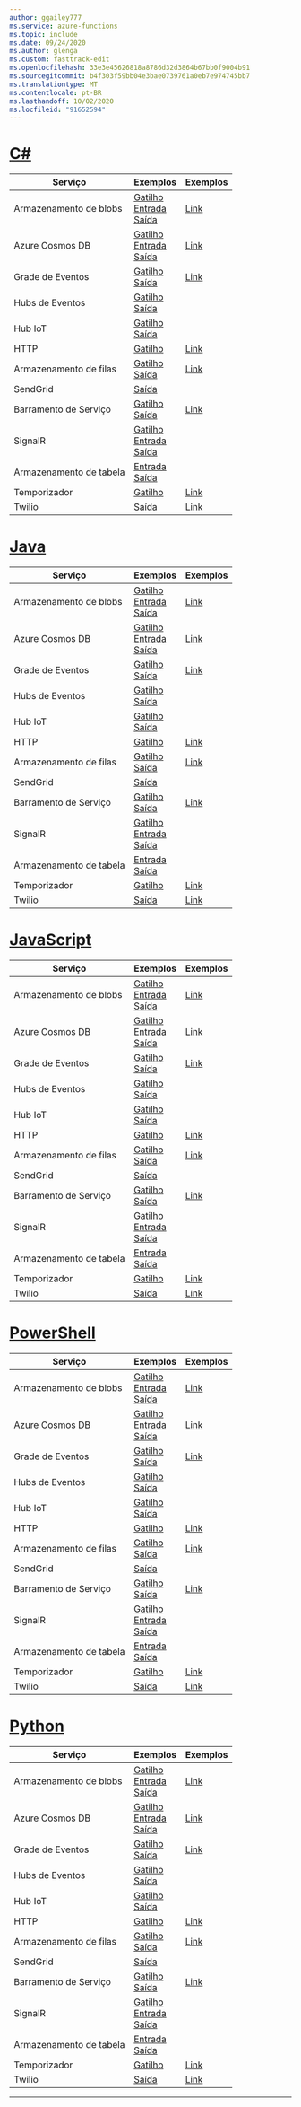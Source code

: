 ```yaml
---
author: ggailey777
ms.service: azure-functions
ms.topic: include
ms.date: 09/24/2020
ms.author: glenga
ms.custom: fasttrack-edit
ms.openlocfilehash: 33e3e45626818a8786d32d3864b67bb0f9004b91
ms.sourcegitcommit: b4f303f59bb04e3bae0739761a0eb7e974745bb7
ms.translationtype: MT
ms.contentlocale: pt-BR
ms.lasthandoff: 10/02/2020
ms.locfileid: "91652594"
---
```

# <a name="c"></a>[C#](#tab/csharp)

| Serviço | Exemplos | Exemplos |
| ---- | ----- | ------ | 
| Armazenamento de blobs | [Gatilho](../articles/azure-functions/functions-bindings-storage-blob-trigger.md?tabs=csharp#example)<br/>[Entrada](../articles/azure-functions/functions-bindings-storage-blob-input.md?tabs=csharp#example)<br/>[Saída](../articles/azure-functions/functions-bindings-storage-blob-output.md?tabs=csharp#example) | [Link](https://www.serverlesslibrary.net/?technology=Blob%20Storage&language=C%23) |
| Azure Cosmos DB |[Gatilho](../articles/azure-functions/functions-bindings-cosmosdb-v2-trigger.md?tabs=csharp#example)<br/>[Entrada](../articles/azure-functions/functions-bindings-cosmosdb-v2-input.md?tabs=csharp#example)<br/>[Saída](../articles/azure-functions/functions-bindings-cosmosdb-v2-output.md?tabs=csharp#example) | [Link](https://www.serverlesslibrary.net/?technology=Cosmos%2CCosmos%20DB&language=C%23) |
| Grade de Eventos |[Gatilho](../articles/azure-functions/functions-bindings-event-grid-trigger.md?tabs=csharp#example)<br/>[Saída](../articles/azure-functions/functions-bindings-event-grid-output.md?tabs=csharp#example) | [Link](https://www.serverlesslibrary.net/?technology=Event%20Grid&language=C%23) |
| Hubs de Eventos |[Gatilho](../articles/azure-functions/functions-bindings-event-hubs-trigger.md?tabs=csharp#example)<br/>[Saída](../articles/azure-functions/functions-bindings-event-hubs-output.md?tabs=csharp#example) | |
| Hub IoT |[Gatilho](../articles/azure-functions/functions-bindings-event-iot-trigger.md?tabs=csharp#example)<br/>[Saída](../articles/azure-functions/functions-bindings-event-iot-output.md?tabs=csharp#example) | |
| HTTP |[Gatilho](../articles/azure-functions/functions-bindings-http-webhook-trigger.md?tabs=csharp#example) | [Link](https://www.serverlesslibrary.net/?language=C%23&filtertext=http) |
| Armazenamento de filas | [Gatilho](../articles/azure-functions/functions-bindings-storage-queue-trigger.md?tabs=csharp#example)<br/>[Saída](../articles/azure-functions/functions-bindings-storage-queue-output.md?tabs=csharp#example) | [Link](https://www.serverlesslibrary.net/?technology=Storage%20Queue&language=C%23) |
| SendGrid | [Saída](../articles/azure-functions/functions-bindings-sendgrid.md?tabs=csharp#example) | |
| Barramento de Serviço |[Gatilho](../articles/azure-functions/functions-bindings-service-bus-trigger.md?tabs=csharp#example)<br/>[Saída](../articles/azure-functions/functions-bindings-service-bus-output.md?tabs=csharp#example) | [Link](https://www.serverlesslibrary.net/?technology=Service%20Bus%20Queue&language=C%23) |
| SignalR| [Gatilho](../articles/azure-functions/functions-bindings-signalr-service-trigger.md?tabs=csharp#example)<br/>[Entrada](../articles/azure-functions/functions-bindings-signalr-service-input.md?tabs=csharp#example)<br/>[Saída](../articles/azure-functions/functions-bindings-signalr-service-output.md?tabs=csharp) | |
| Armazenamento de tabela| [Entrada](../articles/azure-functions/functions-bindings-storage-table.md?tabs=csharp#input)<br/>[Saída](../articles/azure-functions/functions-bindings-storage-table.md?tabs=csharp#output) | |
| Temporizador | [Gatilho](../articles/azure-functions/functions-bindings-timer.md?tabs=csharp#example) | [Link](https://www.serverlesslibrary.net/?language=C%23&filtertext=timer) |
| Twilio | [Saída](../articles/azure-functions/functions-bindings-twilio.md?tabs=csharp#example---functions-2x-and-higher) | [Link](https://www.serverlesslibrary.net/?language=C%23&filtertext=twilio) |

# <a name="java"></a>[Java](#tab/java)

| Serviço | Exemplos | Exemplos |
| ---- | ----- | ------ | 
| Armazenamento de blobs | [Gatilho](../articles/azure-functions/functions-bindings-storage-blob-trigger.md?tabs=java#example)<br/>[Entrada](../articles/azure-functions/functions-bindings-storage-blob-input.md?tabs=java#example)<br/>[Saída](../articles/azure-functions/functions-bindings-storage-blob-output.md?tabs=java#example) | [Link](https://www.serverlesslibrary.net/?technology=Blob%20Storage&language=Java) |
| Azure Cosmos DB |[Gatilho](../articles/azure-functions/functions-bindings-cosmosdb-v2-trigger.md?tabs=java#example)<br/>[Entrada](../articles/azure-functions/functions-bindings-cosmosdb-v2-input.md?tabs=java#example)<br/>[Saída](../articles/azure-functions/functions-bindings-cosmosdb-v2-output.md?tabs=java#example) | [Link](https://www.serverlesslibrary.net/?technology=Cosmos%2CCosmos%20DB&language=Java) |
| Grade de Eventos |[Gatilho](../articles/azure-functions/functions-bindings-event-grid-trigger.md?tabs=java#example)<br/>[Saída](../articles/azure-functions/functions-bindings-event-grid-output.md?tabs=java#example) | [Link](https://www.serverlesslibrary.net/?technology=Event%20Grid&language=Java) |
| Hubs de Eventos |[Gatilho](../articles/azure-functions/functions-bindings-event-hubs-trigger.md?tabs=java#example)<br/>[Saída](../articles/azure-functions/functions-bindings-event-hubs-output.md?tabs=java#example) | |
| Hub IoT |[Gatilho](../articles/azure-functions/functions-bindings-event-iot-trigger.md?tabs=java#example)<br/>[Saída](../articles/azure-functions/functions-bindings-event-iot-output.md?tabs=java#example) | |
| HTTP |[Gatilho](../articles/azure-functions/functions-bindings-http-webhook-trigger.md?tabs=java#example) | [Link](https://www.serverlesslibrary.net/?language=Java&filtertext=http) |
| Armazenamento de filas | [Gatilho](../articles/azure-functions/functions-bindings-storage-queue-trigger.md?tabs=java#example)<br/>[Saída](../articles/azure-functions/functions-bindings-storage-queue-output.md?tabs=java#example) | [Link](https://www.serverlesslibrary.net/?technology=Storage%20Queue&language=Java) |
| SendGrid | [Saída](../articles/azure-functions/functions-bindings-sendgrid.md?tabs=java#example) | |
| Barramento de Serviço |[Gatilho](../articles/azure-functions/functions-bindings-service-bus-trigger.md?tabs=java#example)<br/>[Saída](../articles/azure-functions/functions-bindings-service-bus-output.md?tabs=java#example) | [Link](https://www.serverlesslibrary.net/?technology=Service%20Bus%20Queue&language=Java) |
| SignalR| [Gatilho](../articles/azure-functions/functions-bindings-signalr-service-trigger.md?tabs=java#example)<br/>[Entrada](../articles/azure-functions/functions-bindings-signalr-service-input.md?tabs=java#example)<br/>[Saída](../articles/azure-functions/functions-bindings-signalr-service-output.md?tabs=java) | |
| Armazenamento de tabela| [Entrada](../articles/azure-functions/functions-bindings-storage-table.md?tabs=java#input)<br/>[Saída](../articles/azure-functions/functions-bindings-storage-table.md?tabs=java#output) | |
| Temporizador | [Gatilho](../articles/azure-functions/functions-bindings-timer.md?tabs=java#example) | [Link](https://www.serverlesslibrary.net/?language=Java&filtertext=timer) |
| Twilio | [Saída](../articles/azure-functions/functions-bindings-twilio.md?tabs=java#example---functions-2x-and-higher) | [Link](https://www.serverlesslibrary.net/?language=Java&filtertext=twilio) |

# <a name="javascript"></a>[JavaScript](#tab/javascript)

| Serviço | Exemplos | Exemplos |
| ---- | ----- | ------ | 
| Armazenamento de blobs | [Gatilho](../articles/azure-functions/functions-bindings-storage-blob-trigger.md?tabs=javascript#example)<br/>[Entrada](../articles/azure-functions/functions-bindings-storage-blob-input.md?tabs=javascript#example)<br/>[Saída](../articles/azure-functions/functions-bindings-storage-blob-output.md?tabs=javascript#example) | [Link](https://www.serverlesslibrary.net/?technology=Blob%20Storage&language=JavaScript) |
| Azure Cosmos DB |[Gatilho](../articles/azure-functions/functions-bindings-cosmosdb-v2-trigger.md?tabs=javascript#example)<br/>[Entrada](../articles/azure-functions/functions-bindings-cosmosdb-v2-input.md?tabs=javascript#example)<br/>[Saída](../articles/azure-functions/functions-bindings-cosmosdb-v2-output.md?tabs=javascript#example) | [Link](https://www.serverlesslibrary.net/?technology=Cosmos%2CCosmos%20DB&language=JavaScript) |
| Grade de Eventos |[Gatilho](../articles/azure-functions/functions-bindings-event-grid-trigger.md?tabs=javascript#example)<br/>[Saída](../articles/azure-functions/functions-bindings-event-grid-output.md?tabs=javascript#example) | [Link](https://www.serverlesslibrary.net/?technology=Event%20Grid&language=JavaScript) |
| Hubs de Eventos |[Gatilho](../articles/azure-functions/functions-bindings-event-hubs-trigger.md?tabs=javascript#example)<br/>[Saída](../articles/azure-functions/functions-bindings-event-hubs-output.md?tabs=javascript#example) | |
| Hub IoT |[Gatilho](../articles/azure-functions/functions-bindings-event-iot-trigger.md?tabs=javascript#example)<br/>[Saída](../articles/azure-functions/functions-bindings-event-iot-output.md?tabs=javascript#example) | |
| HTTP |[Gatilho](../articles/azure-functions/functions-bindings-http-webhook-trigger.md?tabs=javascript#example) | [Link](https://www.serverlesslibrary.net/?language=JavaScript&filtertext=http) |
| Armazenamento de filas | [Gatilho](../articles/azure-functions/functions-bindings-storage-queue-trigger.md?tabs=javascript#example)<br/>[Saída](../articles/azure-functions/functions-bindings-storage-queue-output.md?tabs=javascript#example) | [Link](https://www.serverlesslibrary.net/?technology=Storage%20Queue&language=JavaScript) |
| SendGrid | [Saída](../articles/azure-functions/functions-bindings-sendgrid.md?tabs=javascript#example) | |
| Barramento de Serviço |[Gatilho](../articles/azure-functions/functions-bindings-service-bus-trigger.md?tabs=javascript#example)<br/>[Saída](../articles/azure-functions/functions-bindings-service-bus-output.md?tabs=javascript#example) | [Link](https://www.serverlesslibrary.net/?technology=Service%20Bus%20Queue&language=JavaScript) |
| SignalR| [Gatilho](../articles/azure-functions/functions-bindings-signalr-service-trigger.md?tabs=javascript#example)<br/>[Entrada](../articles/azure-functions/functions-bindings-signalr-service-input.md?tabs=javascript#example)<br/>[Saída](../articles/azure-functions/functions-bindings-signalr-service-output.md?tabs=javascript) | |
| Armazenamento de tabela| [Entrada](../articles/azure-functions/functions-bindings-storage-table.md?tabs=javascript#input)<br/>[Saída](../articles/azure-functions/functions-bindings-storage-table.md?tabs=javascript#output) | |
| Temporizador | [Gatilho](../articles/azure-functions/functions-bindings-timer.md?tabs=javascript#example) | [Link](https://www.serverlesslibrary.net/?language=JavaScript&filtertext=timer) |
| Twilio | [Saída](../articles/azure-functions/functions-bindings-twilio.md?tabs=javascript#example---functions-2x-and-higher) | [Link](https://www.serverlesslibrary.net/?language=JavaScript&filtertext=twilio) |

# <a name="powershell"></a>[PowerShell](#tab/powershell)

| Serviço | Exemplos | Exemplos |
| ---- | ----- | ------ | 
| Armazenamento de blobs | [Gatilho](../articles/azure-functions/functions-bindings-storage-blob-trigger.md?tabs=powershell#example)<br/>[Entrada](../articles/azure-functions/functions-bindings-storage-blob-input.md?tabs=powershell#example)<br/>[Saída](../articles/azure-functions/functions-bindings-storage-blob-output.md?tabs=powershell#example) | [Link](https://www.serverlesslibrary.net/?technology=Blob%20Storage&language=PowerShell) |
| Azure Cosmos DB |[Gatilho](../articles/azure-functions/functions-bindings-cosmosdb-v2-trigger.md?tabs=powershell#example)<br/>[Entrada](../articles/azure-functions/functions-bindings-cosmosdb-v2-input.md?tabs=powershell#example)<br/>[Saída](../articles/azure-functions/functions-bindings-cosmosdb-v2-output.md?tabs=powershell#example) | [Link](https://www.serverlesslibrary.net/?technology=Cosmos%2CCosmos%20DB&language=PowerShell) |
| Grade de Eventos |[Gatilho](../articles/azure-functions/functions-bindings-event-grid-trigger.md?tabs=powershell#example)<br/>[Saída](../articles/azure-functions/functions-bindings-event-grid-output.md?tabs=powershell#example) | [Link](https://www.serverlesslibrary.net/?technology=Event%20Grid&language=PowerShell) |
| Hubs de Eventos |[Gatilho](../articles/azure-functions/functions-bindings-event-hubs-trigger.md?tabs=powershell#example)<br/>[Saída](../articles/azure-functions/functions-bindings-event-hubs-output.md?tabs=powershell#example) | |
| Hub IoT |[Gatilho](../articles/azure-functions/functions-bindings-event-iot-trigger.md?tabs=powershell#example)<br/>[Saída](../articles/azure-functions/functions-bindings-event-iot-output.md?tabs=powershell#example) | |
| HTTP |[Gatilho](../articles/azure-functions/functions-bindings-http-webhook-trigger.md?tabs=powershell#example) | [Link](https://www.serverlesslibrary.net/?language=PowerShell&filtertext=http) |
| Armazenamento de filas | [Gatilho](../articles/azure-functions/functions-bindings-storage-queue-trigger.md?tabs=powershell#example)<br/>[Saída](../articles/azure-functions/functions-bindings-storage-queue-output.md?tabs=powershell#example) | [Link](https://www.serverlesslibrary.net/?technology=Storage%20Queue&language=PowerShell) |
| SendGrid | [Saída](../articles/azure-functions/functions-bindings-sendgrid.md?tabs=powershell#example) | |
| Barramento de Serviço |[Gatilho](../articles/azure-functions/functions-bindings-service-bus-trigger.md?tabs=powershell#example)<br/>[Saída](../articles/azure-functions/functions-bindings-service-bus-output.md?tabs=powershell#example) | [Link](https://www.serverlesslibrary.net/?technology=Service%20Bus%20Queue&language=PowerShell) |
| SignalR| [Gatilho](../articles/azure-functions/functions-bindings-signalr-service-trigger.md?tabs=powershell#example)<br/>[Entrada](../articles/azure-functions/functions-bindings-signalr-service-input.md?tabs=powershell#example)<br/>[Saída](../articles/azure-functions/functions-bindings-signalr-service-output.md?tabs=powershell) | |
| Armazenamento de tabela| [Entrada](../articles/azure-functions/functions-bindings-storage-table.md?tabs=powershell#input)<br/>[Saída](../articles/azure-functions/functions-bindings-storage-table.md?tabs=powershell#output) | |
| Temporizador | [Gatilho](../articles/azure-functions/functions-bindings-timer.md?tabs=powershell#example) | [Link](https://www.serverlesslibrary.net/?language=PowerShell&filtertext=timer) |
| Twilio | [Saída](../articles/azure-functions/functions-bindings-twilio.md?tabs=powershell#example---functions-2x-and-higher) | [Link](https://www.serverlesslibrary.net/?language=PowerShell&filtertext=twilio) |

# <a name="python"></a>[Python](#tab/python)

| Serviço | Exemplos | Exemplos |
| ---- | ----- | ------ | 
| Armazenamento de blobs | [Gatilho](../articles/azure-functions/functions-bindings-storage-blob-trigger.md?tabs=python#example)<br/>[Entrada](../articles/azure-functions/functions-bindings-storage-blob-input.md?tabs=python#example)<br/>[Saída](../articles/azure-functions/functions-bindings-storage-blob-output.md?tabs=python#example) | [Link](https://www.serverlesslibrary.net/?technology=Blob%20Storage&language=Python) |
| Azure Cosmos DB |[Gatilho](../articles/azure-functions/functions-bindings-cosmosdb-v2-trigger.md?tabs=python#example)<br/>[Entrada](../articles/azure-functions/functions-bindings-cosmosdb-v2-input.md?tabs=python#example)<br/>[Saída](../articles/azure-functions/functions-bindings-cosmosdb-v2-output.md?tabs=python#example) | [Link](https://www.serverlesslibrary.net/?technology=Cosmos%2CCosmos%20DB&language=Python) |
| Grade de Eventos |[Gatilho](../articles/azure-functions/functions-bindings-event-grid-trigger.md?tabs=python#example)<br/>[Saída](../articles/azure-functions/functions-bindings-event-grid-output.md?tabs=python#example) | [Link](https://www.serverlesslibrary.net/?technology=Event%20Grid&language=Python) |
| Hubs de Eventos |[Gatilho](../articles/azure-functions/functions-bindings-event-hubs-trigger.md?tabs=python#example)<br/>[Saída](../articles/azure-functions/functions-bindings-event-hubs-output.md?tabs=python#example) | |
| Hub IoT |[Gatilho](../articles/azure-functions/functions-bindings-event-iot-trigger.md?tabs=python#example)<br/>[Saída](../articles/azure-functions/functions-bindings-event-iot-output.md?tabs=python#example) | |
| HTTP |[Gatilho](../articles/azure-functions/functions-bindings-http-webhook-trigger.md?tabs=python#example) | [Link](https://www.serverlesslibrary.net/?language=Python&filtertext=http) |
| Armazenamento de filas | [Gatilho](../articles/azure-functions/functions-bindings-storage-queue-trigger.md?tabs=python#example)<br/>[Saída](../articles/azure-functions/functions-bindings-storage-queue-output.md?tabs=python#example) | [Link](https://www.serverlesslibrary.net/?technology=Storage%20Queue&language=Python) |
| SendGrid | [Saída](../articles/azure-functions/functions-bindings-sendgrid.md?tabs=python#example) | |
| Barramento de Serviço |[Gatilho](../articles/azure-functions/functions-bindings-service-bus-trigger.md?tabs=python#example)<br/>[Saída](../articles/azure-functions/functions-bindings-service-bus-output.md?tabs=python#example) | [Link](https://www.serverlesslibrary.net/?technology=Service%20Bus%20Queue&language=Python) |
| SignalR| [Gatilho](../articles/azure-functions/functions-bindings-signalr-service-trigger.md?tabs=python#example)<br/>[Entrada](../articles/azure-functions/functions-bindings-signalr-service-input.md?tabs=python#example)<br/>[Saída](../articles/azure-functions/functions-bindings-signalr-service-output.md?tabs=python) | |
| Armazenamento de tabela| [Entrada](../articles/azure-functions/functions-bindings-storage-table.md?tabs=python#input)<br/>[Saída](../articles/azure-functions/functions-bindings-storage-table.md?tabs=python#output) | |
| Temporizador | [Gatilho](../articles/azure-functions/functions-bindings-timer.md?tabs=python#example) | [Link](https://www.serverlesslibrary.net/?language=Python&filtertext=timer) |
| Twilio | [Saída](../articles/azure-functions/functions-bindings-twilio.md?tabs=python#example---functions-2x-and-higher) | [Link](https://www.serverlesslibrary.net/?language=Python&filtertext=twilio) |

---

